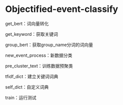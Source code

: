 # Objectified-event-classify

get_bert：词向量转化

get_keyword：获取关键词

group_bert：获取group_name分词的词向量

new_event_process：新数据分类

pre_cluster_text：训练数据预聚类

tfidf_dict：建立关键词词典

self_dict：自定义词典

train：运行测试
